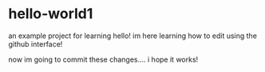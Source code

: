 # hello-world1
an example project for learning
hello! im here learning how to edit using the github interface! 

now im going to commit these changes.... i hope it works!
